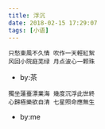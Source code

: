 ```yaml
---
title: 浮沉
date: 2018-02-15 17:29:07
tags: [小语]
---
```


```
只愁東風不久情 吹作一天輕紅絮
风回小院庭芜绿 月点波心一颗珠
```
- by:茶

```
獨坐蓮臺漂業海 幾度沉浮此世終
心歸極樂欲自清 七星照命應無生
```
- by:me
